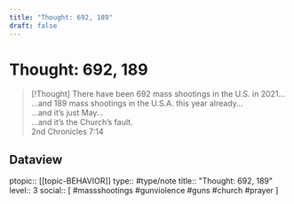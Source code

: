 ```yaml
---
title: "Thought: 692, 189"
draft: false
---
```

# Thought: 692, 189
> [!Thought]
> There have been 692 mass shootings in the U.S. in 2021…</br>…and 189 mass shootings in the U.S.A. this year already…</br>…and it’s just May…</br>…and it’s the Church’s fault.</br>2nd Chronicles 7:14

## Dataview
ptopic:: [[topic-BEHAVIOR]]
type:: #type/note 
title:: "Thought: 692, 189"
level:: 3
social:: [ #massshootings #gunviolence #guns #church #prayer ]